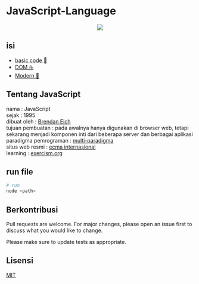 # JavaScript-Language

<div align="center" >
  <img height="" src="https://i.postimg.cc/JhLLLghj/js.png" />
</div>
    
## isi

- [basic code 🔧](/BAsic/README.md)
- [DOM ☕](/DOm/README.md)
- [Modern 🔩](/ModERn/README.md)

## Tentang JavaScript 

nama : JavaScript<br/>
sejak : 1995<br/>
dibuat oleh : [Brendan Eich](https://en.wikipedia.org/wiki/Brendan_Eich)<br/>
tujuan pembuatan : pada awalnya hanya digunakan di browser web, tetapi sekarang menjadi komponen inti dari beberapa server dan berbagai aplikasi<br/>
paradigma pemrograman : [multi-paradigma](https://en.wikipedia.org/wiki/Programming_paradigm)<br/>
situs web resmi : [ecma internasional](https://www.ecma-international.org/publications-and-standards/standards/ecma-262/)<br/>
learning : [exercism.org](https://exercism.org/tracks/c)

## run file

```bash
# run
node <path>

```

## Berkontribusi
Pull requests are welcome. For major changes, please open an issue first to discuss what you would like to change.

Please make sure to update tests as appropriate.

## Lisensi
[MIT](/LICENSE)
